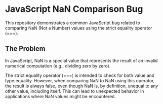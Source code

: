 # JavaScript NaN Comparison Bug

This repository demonstrates a common JavaScript bug related to comparing NaN (Not a Number) values using the strict equality operator (===).

## The Problem

In JavaScript, NaN is a special value that represents the result of an invalid numerical computation (e.g., dividing zero by zero).

The strict equality operator (===) is intended to check for both value and type equality.  However, when comparing NaN to NaN using this operator, the result is always false, even though NaN is, by definition, unequal to any other value, including itself.  This can lead to unexpected behavior in applications where NaN values might be encountered.
